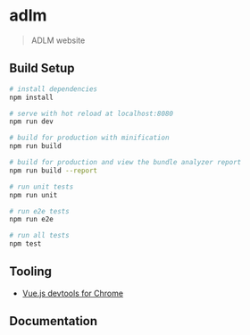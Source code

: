 # adlm

> ADLM website

## Build Setup

``` bash
# install dependencies
npm install

# serve with hot reload at localhost:8080
npm run dev

# build for production with minification
npm run build

# build for production and view the bundle analyzer report
npm run build --report

# run unit tests
npm run unit

# run e2e tests
npm run e2e

# run all tests
npm test
```

## Tooling

- [Vue.js devtools for Chrome](https://chrome.google.com/webstore/detail/vuejs-devtools/nhdogjmejiglipccpnnnanhbledajbpd)

## Documentation
